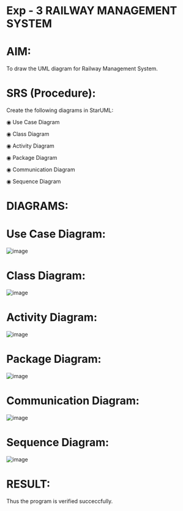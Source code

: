 # Exp - 3 RAILWAY MANAGEMENT SYSTEM

# AIM:

To draw the UML diagram for Railway Management System.

# SRS (Procedure):

Create the following diagrams in StarUML:

◉ Use Case Diagram

◉ Class Diagram

◉ Activity Diagram

◉ Package Diagram

◉ Communication Diagram

◉ Sequence Diagram

# DIAGRAMS:

# Use Case Diagram:

![image](https://github.com/user-attachments/assets/f6ac7c1a-477c-402a-b747-288519460213)

# Class Diagram:

![image](https://github.com/user-attachments/assets/957938a1-b845-424f-a5a4-e43329716a1e)

# Activity Diagram:

![image](https://github.com/user-attachments/assets/3188b8c5-96e5-40df-847f-c8dec08931b8)

# Package Diagram:

![image](https://github.com/user-attachments/assets/18de7cc4-ffe9-4420-a33a-8320eefc0464)

# Communication Diagram:

![image](https://github.com/user-attachments/assets/a0503e0e-76cb-48a6-898b-b3687229a4b3)

# Sequence Diagram:

![image](https://github.com/user-attachments/assets/489a7b8c-023a-4330-aa43-d01c8bb93d7e)

# RESULT:

Thus the program is verified succeccfully.
